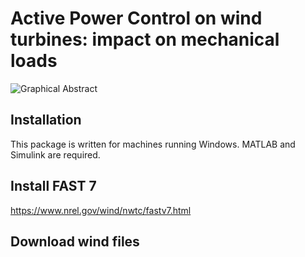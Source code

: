 # Active Power Control on wind turbines: impact on mechanical loads

![Graphical Abstract](https://github.com/ib90/APC-impact-on-wt-loads/assets/17229483/f95c922b-fa22-45be-a66f-8c1e04219a46)

## Installation
This package is written for machines running Windows. MATLAB and Simulink are required.
## Install FAST 7
https://www.nrel.gov/wind/nwtc/fastv7.html
## Download wind files
